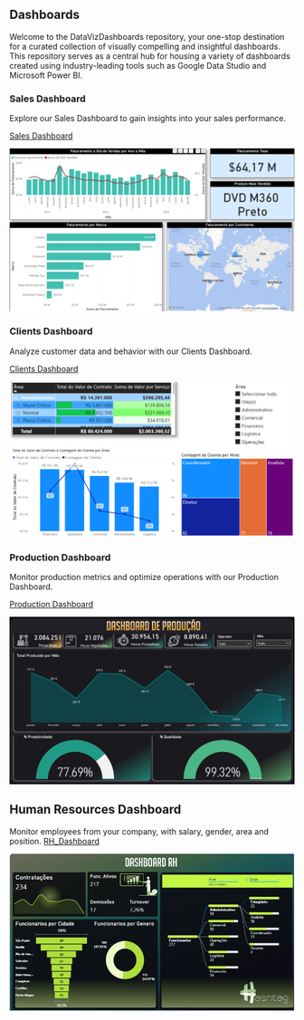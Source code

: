 ## Dashboards

Welcome to the DataVizDashboards repository, your one-stop destination for a curated collection of visually compelling and insightful dashboards. This repository serves as a central hub for housing a variety of dashboards created using industry-leading tools such as Google Data Studio and Microsoft Power BI.

### Sales Dashboard
Explore our Sales Dashboard to gain insights into your sales performance.

[Sales Dashboard](https://app.powerbi.com/view?r=eyJrIjoiMmVmNWVkNzMtNzZmMi00MjMyLWJhNWYtNzAxODJjYjI0OGMzIiwidCI6IjViMWNiNDQ5LWNlYjItNDAyNi1iNzQ4LTcxNGIwNWMxYjRlMyJ9)

![Sales Dashboard Preview](Images/Dash_Sales.png)

### Clients Dashboard
Analyze customer data and behavior with our Clients Dashboard.

[Clients Dashboard](https://app.powerbi.com/view?r=eyJrIjoiYzgxMTAzNDMtZGJkYS00OTI4LTkzNWYtY2M3YmM4N2YwMDk2IiwidCI6IjViMWNiNDQ5LWNlYjItNDAyNi1iNzQ4LTcxNGIwNWMxYjRlMyJ9)

![Clients Dashboard Preview](Images/Dash_Clientes.png)

### Production Dashboard
Monitor production metrics and optimize operations with our Production Dashboard.

[Production Dashboard](https://app.powerbi.com/view?r=eyJrIjoiMTYyNjE5ZjctMTcxNC00YWY2LWE2N2QtNjUzMDZmNTQxYTlmIiwidCI6IjViMWNiNDQ5LWNlYjItNDAyNi1iNzQ4LTcxNGIwNWMxYjRlMyJ9)

![Production Dashboard Preview](Images/Dash_Producao.png)

## Human Resources Dashboard
Monitor employees from your company, with salary, gender, area and position.
[RH_Dashboard](https://app.powerbi.com/view?r=eyJrIjoiMTI5NGIwNGYtNGMzMi00ZjFiLWEyYmEtZDhhNTgxY2YwNjJjIiwidCI6IjViMWNiNDQ5LWNlYjItNDAyNi1iNzQ4LTcxNGIwNWMxYjRlMyJ9)

![HR Dashboard Preview](Images/Dash_RH.png)
